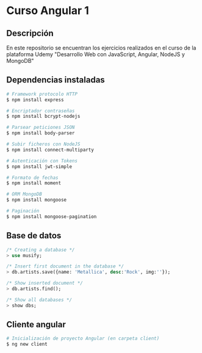 # Curso Angular 1

## Descripción

En este repositorio se encuentran los ejercicios realizados en el curso de la plataforma Udemy "Desarrollo Web con JavaScript, Angular, NodeJS y MongoDB"

## Dependencias instaladas

```sh
# Framework protocolo HTTP
$ npm install express

# Encriptador contraseñas
$ npm install bcrypt-nodejs

# Parsear peticiones JSON
$ npm install body-parser

# Subir ficheros con NodeJS
$ npm install connect-multiparty

# Autenticación con Tokens
$ npm install jwt-simple

# Formato de fechas
$ npm install moment

# ORM MongoDB
$ npm install mongoose

# Paginación
$ npm install mongoose-pagination
```

## Base de datos

```sql
/* Creating a database */
> use musify;

/* Insert first document in the database */
> db.artists.save({name: 'Metallica', desc:'Rock', img:''});

/* Show inserted document */
> db.artists.find();

/* Show all databases */
> show dbs;
```

## Cliente angular

```sh
# Inicialización de proyecto Angular (en carpeta client)
$ ng new client

```